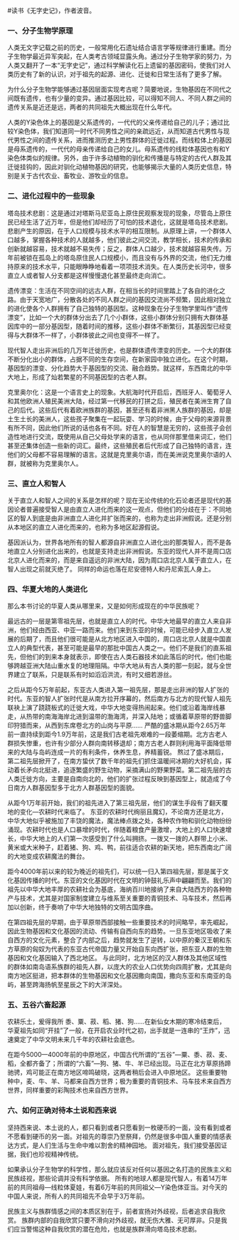 \#读书《无字史记》，作者波音。

### 一、分子生物学原理

人类无文字记载之前的历史，一般常用化石遗址结合语言学等规律进行重建。而分子生物学最近异军突起，在人类考古领域显露头角。通过分子生物学家的努力，为人类又翻开了一本“无字史记”，通过科学解读化石上遗留的基因密码，使我们对人类历史有了新的认识，对于祖先的起源、进化、迁徙和日常生活有了更多了解。

为什么分子生物学能够通过基因层面实现考古呢？简要地说，生物基因在不同代之间既有遗传，也有少量的变异。通过基因比较，可以得知不同人、不同人群之间的遗传关系是近还是远，两者的共同祖先大概出现在什么年代。

人类的Y染色体上的基因是父系遗传的，一代代的父亲传递给自己的儿子；通过比较Y染色体，我们知道同一时代不同男性之间的亲疏远近，从而知道古代男性与现代男性之间的遗传关系，进而推测历史上男性群体的迁徙过程。而线粒体上的基因是母系遗传的，一代代的母亲传递给自己的女儿。母系遗传的线粒体基因也有和Y染色体类似的规律。另外，由于许多动植物的驯化和传播是与特定的古代人群及其迁徙挂钩的，因此对驯化动植物基因的研究，也能够揭示大量的人类历史信息，特别是关于古代农业、畜牧业、游牧业的信息。

### 二、进化过程中的一些现象

塔岛技术悲剧：这是通过对塔斯马尼亚岛上原住民观察发现的现象，尽管岛上原住民已经生活了近万年，但是他们却经历了可怕的技术退化，这就是塔岛技术悲剧。悲剧产生的原因，在于人口规模与技术水平的相互限制。从原理上讲，一个群体人口越多，掌握各种技术的人就越多，他们彼此之间交流，教学相长，技术的传承和创新就越容易，技术就越不易失传；反之，群体人口越少，技术就越容易失传。万年前被锁在孤岛上的塔岛原住民人口规模小，而且没有与外界的交流，他们无力维持原来的技术水平，只能眼睁睁地看着一项项技术消失。在人类历史长河中，很多直立人或者智人分支都是这样慢慢退化甚至最终走向消亡。

遗传漂变：生活在不同空间的远古人群，在相当长的时间里踏上了各自的进化之路。由于天宽地广，分散各处的不同人群之间的基因交流尚不频繁，因此相对独立的进化使各个人群拥有了自己独特的基因型。这种现象在分子生物学里叫作“遗传漂变”，比如一个大的群体分出去了几个小群体，这些小群体分别只拥有大群体基因库中的一部分基因型，随着时间的推移，这些小群体不断繁衍，其基因型已经变得与大群体不一样了，小群体彼此之间也变得不一样了。

现代智人走出非洲后的几万年迁徙历史，也是群体遗传漂变的历史。一个大的群体不断分化出小的群体，占据不同的生存空间，在新家园中独立进化。在这个时期，基因型的漂变、分化趋势大于基因型的交流、融合趋势。就这样，东西南北的中华大地上，形成了灿若繁星的不同基因型的古老人群。

克里奥尔化：这是一个语言史上的现象。大航海时代开启后，西班牙人、葡萄牙人和其他欧洲人殖民美洲大陆，经过第一代移民的打拼之后，殖民者在美洲生育了自己的后代。这些后代有着欧洲族群的基因，甚至还有着非洲黑人族群的基因，却是土生土长的美洲人，这些孩子聚集在一起玩耍、学习的时候，由于父母的来源背景有所不同，因此他们所说的话也各有不同。好在人的智慧是无穷的，这些孩子会创造性地进行交流，既使用从自己父母处学来的语言，也从同伴那里借来词汇，他们甚至还集体创造一些新的词汇。最终，这些殖民者后代形成了自己独特的语言，连他们的父母都不容易理解的语言。这就是克里奥尔语，而在美洲说克里奥尔语的人群，就被称为克里奥尔人。

### 三、直立人和智人

关于直立人和智人之间的关系是怎样的呢？现在无论传统的化石论者还是现代的基因论者普遍接受智人是由直立人进化而来的这一观点，但他们的分歧在于：不同地区的智人到底是由非洲直立人进化并扩张而来的，也称为走出非洲假说。还是分别从本地区的直立人进化而来的，也称为多地区起源假说。

基因派认为，世界各地所有的智人都源自非洲直立人进化出的那类智人，而不是各地直立人分别进化出来的，也就是支持走出非洲假说。东亚的现代人并不是周口店北京人进化而来的，而是来自遥远的非洲大陆，因为周口店北京人属于直立人，在智人出现之前就灭绝了。 同样的命运也落在尼安德特人和丹尼索瓦人身上。

### 四、华夏大地的人类进化

那么本书讨论的华夏人类从哪里来，又是如何形成现在的中华民族呢？

最远古的一层是第零祖先层，也就是直立人的时代。中华大地最早的直立人来自非洲，他们经由西亚、中亚一路而来。他们来到东亚的时候，可能已经步入直立人发展的后期了，而且他们很可能是从北方地区进入中国的，周口店北京人就是中国直立人的典型代表，甚至可能是最早的那批中国古人类之一。他们不是我们的直系祖先，但他们的到来本身就表示，即使在古人类石器技术如此落后的时代，他们也能够跨越亚洲大陆山重水复的地理阻隔。中华大地从有古人类的那一刻起，就与全世界建立了联系，只是联系有时如滔滔洪流，有时又细若游丝。

之后从距今5万年前起，东亚古人类进入第一祖先层，那是走出非洲的智人扩张的时代。东亚的智人扩张时代是从南方拉开序幕的，然后南方与北方的现代智人祖先联袂上演了跷跷板式的迁徙大戏，中华大地变得热闹起来。他们或沿着海岸线暴走，从热带的南海海岸北进到温带的渤海湾，并深入陆地；或循着草原带的野兽脚印狩猎而来，从西到东席卷北方的山岗与平原…… 严酷的盛冰期从距今2.65万年前一直持续到距今1.9万年前，这是我们古老祖先艰难的一段萎缩期。北方古老人群损失惨重，也许有少部分人群向南转移退却；南方古老人群则利用海平面降低带来的大陆与岛屿连成一片的有利条件，休养生息，养精蓄锐。 熬过了盛冰期后，第二祖先层掀开了，在南方蛰伏了数千年的祖先们抓住温暖间冰期的大好机会，挥动着长矛向北挺进，追逐繁盛的野生动物，采摘满山的野果野菜。第二祖先层的古人类迁徙方向，主要是自南向北的，他们的扩张过程反映到基因型上，就造成了今日南方人群基因型多于北方人群基因型的面貌。

从距今1万年前开始，我们的祖先进入了第三祖先层，他们的谋生手段有了翻天覆地的变化—农耕时代来临了。 东亚的农耕时代绚丽且魔幻，不论南方还是北方，中华大地似乎被施加了丰饶的魔法，魔法棒点拨之处，各种农作物和驯化动物纷纷涌现。农耕时代也是人口暴增的时代，伴随着粮食产量激增，大地上的人口快速增长，中华大地上的人们第一次感受到了什么叫拥挤。一拨又一拨的人群带上小米、黄米或大米种子，赶着猪、狗、鸡、鸭，前往适合农耕的新天地，把东西南北广阔的大地变成农耕魔法的舞台。

距今4000年前以来的较为晚近的祖先们，可以统一归入第四祖先层，那是属于文化基因传播的时代。东亚的文化基因时代在文明的钟鼓礼乐声中翩翩而至。我们的祖先以中华大地丰厚的农耕社会为基底，海纳百川地接纳了来自大陆西方的各种物产与技术，尤其是对国家制度建立与维系至关重要的青铜技术、马车技术，然后再加以创新，终于奏响了中华大地独特的文明古国序曲。

在第四祖先层的早期，由于草原带西部接触一些重要技术的时间略早，率先崛起，因此生物基因和文化基因的流动、传输有自西向东的趋势。一旦东亚地区吸收了来自西方的文化元素，整合了内部之后，趋势就发生了逆转，以中原的秦汉王朝和东方草原的匈奴为代表的东亚古代帝国力量又开始自东向西扩张，把东亚人群的生物基因和文化基因输入了西北地区。 与此同时，北方地区的汉人群体及其他区域性的群体如南岛语系族群的祖先人群，以庞大的农业人口优势向四周扩散，尤其是向南方地区挺进，把本群体的生物基因和文化基因撒向南国，撒向东亚和东南亚的岛屿，甚至跨海扬帆至星辰之下的大洋深处。

### 五、五谷六畜起源

农耕乐土，爰得我所 黍、粟、菽、稻、猪、狗……在新仙女木期的寒冷结束后，华夏祖先如同“开挂”了一般，在开启农业时代之初，出手就是一连串的“王炸”，迅速奠定了中华文明未来几千年的农耕社会底色。

在距今5000—4000年前的中原地区，中国古代所谓的“五谷”—粟、黍、菽、麦、稻，全都齐备了；所谓的“六畜”—狗、猪、牛、羊已经出现。马正在北方草原扬蹄驰骋，鸡可能正在南方地区啼鸣破晓，这两者稍后会进入中原地区。 这些重要物种中，麦、牛、羊、马都来自西方世界；极为重要的青铜技术、马车技术来自西方世界，同样重要的彩陶技术也来自西方世界。

### 六、如何正确对待本土说和西来说

坚持西来说、本土说的人，都只看到或者只愿看到一枚硬币的一面，没有看到或者不愿看到硬币的另一面。对祖先的尊崇乃至祭拜，仍然是很多中国人重要的情感表达方式，是人们生活与生命中难以割舍的精神园地。 面对祖先，我们接受基因证据，我们也珍视精神传统。

如果承认分子生物学的科学性，那么就应该反对任何以基因之名打造的民族主义和民族歧视，那些论调并没有科学依据。 所有的地球人都是现代智人，有着14万年前的共同祖母—线粒体夏娃，有着6万年前的共同祖父—Y染色体亚当。对今天的中国人来说，所有人的共同祖先不会早于3万年前。

民族主义与族群情感之间的本质区别在于，前者宣扬对外歧视，后者追求自我欣赏。 族群内部的自我欣赏只要不滑向对外歧视，就无伤大雅、无可厚非。只是我们应当警惕这种自我欣赏的潜在危险，也就是族群滑向塔岛技术悲剧。